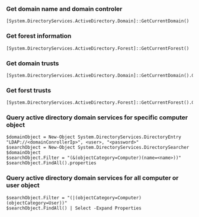 ### Get domain name and domain controler
```
[System.DirectoryServices.ActiveDirectory.Domain]::GetCurrentDomain()
```

### Get forest information
```
[System.DirectoryServices.ActiveDirectory.Forest]::GetCurrentForest()
```

### Get domain trusts
```
[System.DirectoryServices.ActiveDirectory.Domain]::GetCurrentDomain().GetAllTrustRelationships()
```

### Get forst trusts
```
[System.DirectoryServices.ActiveDirectory.Forest]::GetCurrentForest().GetAllTrustRelationships()
```

### Query active directory domain services for specific computer object
```
$domainObject = New-Object System.DirectoryServices.DirectoryEntry "LDAP://<domainConrollerIp>", <user>, "<password>"
$searchObject = New-Object System.DirectoryServices.DirectorySearcher $domainObject
$searchObject.Filter = "(&(objectCategory=Computer)(name=<name>))"
$searchObject.FindAll().properties
```

### Query active directory domain services for all computer or user object 
```
$searchObject.Filter = "(|(objectCategory=Computer)(objectCategory=User))"
$searchObject.FindAll() | Select -Expand Properties
```

